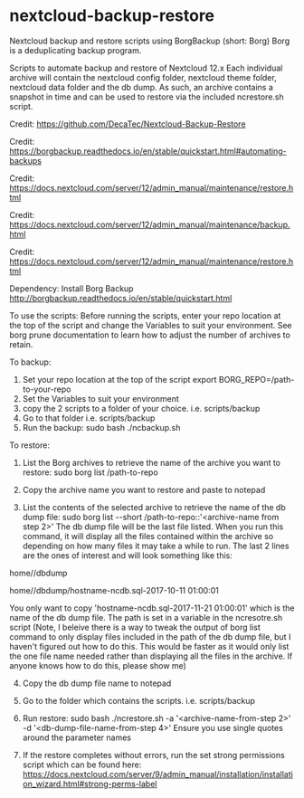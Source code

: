# nextcloud-backup-restore
Nextcloud backup and restore scripts using BorgBackup (short: Borg) Borg is a deduplicating backup program. 

Scripts to automate backup and restore of Nextcloud 12.x 
Each individual archive will contain the nextcloud config folder, nextcloud theme folder, nextcloud data folder and the db dump. As such, an archive contains a snapshot in time and can be used to restore via the included ncrestore.sh script.

Credit: https://github.com/DecaTec/Nextcloud-Backup-Restore

Credit: https://borgbackup.readthedocs.io/en/stable/quickstart.html#automating-backups

Credit: https://docs.nextcloud.com/server/12/admin_manual/maintenance/restore.html

Credit: https://docs.nextcloud.com/server/12/admin_manual/maintenance/backup.html

Credit: https://docs.nextcloud.com/server/12/admin_manual/maintenance/restore.html

Dependency: Install Borg Backup http://borgbackup.readthedocs.io/en/stable/quickstart.html

To use the scripts:
Before running the scripts, enter your repo location at the top of the script and change the Variables to suit your environment.
See borg prune documentation to learn how to adjust the number of archives to retain.

To backup:
1. Set your repo location at the top of the script export BORG_REPO=/path-to-your-repo
2. Set the Variables to suit your environment
3. copy the 2 scripts to a folder of your choice. i.e. scripts/backup
2. Go to that folder i.e. scripts/backup
3. Run the backup: sudo bash ./ncbackup.sh

To restore:
1. List the Borg archives to retrieve the name of the archive you want to restore: sudo borg list /path-to-repo

2. Copy the archive name you want to restore and paste to notepad

3. List the contents of the selected archive to retrieve the name of the db dump file: sudo borg list --short /path-to-repo::'<archive-name from step 2>' The db dump file will be the last file listed. When you run this command, it will display all the files contained within the archive so depending on how many files it may take a while to run. The last 2 lines are the ones of interest and will look something like this:

home/<user>/dbdump
  
home/<user>/dbdump/hostname-ncdb.sql-2017-10-11 01:00:01

You only want to copy 'hostname-ncdb.sql-2017-11-21 01:00:01' which is the name of the db dump file. The path is set in a variable in the ncresotre.sh script
(Note, I beleive there is a way to tweak the output of borg list command to only display files included in the path of the db dump file, but I haven't figured out how to do this. This would be faster as it would only list the one file name needed rather than displaying all the files in the archive. If anyone knows how to do this, please show me)

4. Copy the db dump file name to notepad

5. Go to the folder which contains the scripts. i.e. scripts/backup

6. Run restore: sudo bash ./ncrestore.sh -a '<archive-name-from-step 2>' -d '<db-dump-file-name-from-step 4>' Ensure you use single quotes around the parameter names

7. If the restore completes without errors, run the set strong permissions script which can be found here: https://docs.nextcloud.com/server/9/admin_manual/installation/installation_wizard.html#strong-perms-label

